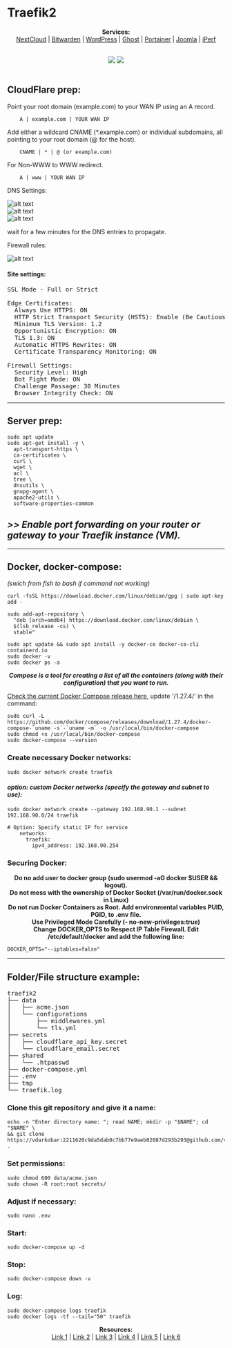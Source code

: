 # Traefik2  

<p align="center">
  <b>Services:</b><br>
  <a href="https://github.com/vdarkobar/NextCloud">NextCloud</a> |
  <a href="https://github.com/vdarkobar/Bitwarden">Bitwarden</a> |
  <a href="https://github.com/vdarkobar/WordPress">WordPress</a> |
  <a href="https://github.com/vdarkobar/Ghost-blog">Ghost</a> |
  <a href="https://github.com/vdarkobar/Portainer">Portainer</a> |
  <a href="https://github.com/vdarkobar/Portainer">Joomla</a> |
  <a href="https://github.com/vdarkobar/Portainer">iPerf</a>  
  <br><br>
</p>
  
<p align="center">
  <img src="https://github.com/vdarkobar/misc/blob/main/reverse-proxy.png">
  <img src="https://github.com/vdarkobar/misc/blob/main/infrastructure.webp">
  <br><br>
</p>
  
## CloudFlare prep:  

Point your root domain (example.com) to your WAN IP using an A record.
```
    A | example.com | YOUR WAN IP
```
  
Add either a wildcard CNAME (*.example.com) or individual subdomains, all pointing to your root domain (@ for the host).  
```
    CNAME | * | @ (or example.com)
```

For Non-WWW to WWW redirect.  
```
    A | www | YOUR WAN IP
```

DNS Settings:  
  
![alt text](https://github.com/vdarkobar/misc/blob/main/cloudflare-dns-entries-740x226.webp "DNS Management for a domain")  
![alt text](https://github.com/vdarkobar/misc/blob/main/cloudflare-dns-records-for-traefik-2-740x290.webp "DNS Management for a domain")  
![alt text](https://github.com/vdarkobar/misc/blob/main/cloudflare-full-ssl-for-traefik-docker-setup.webp "DNS Management for a domain")  
   
wait for a few minutes for the DNS entries to propagate. 
  
Firewall rules:  
  
![alt text](https://github.com/vdarkobar/misc/blob/main/cloudflare-firewall-rules-740x335.webp "Firewall rules")  
  
#### Site settings:  

<pre>
SSL Mode - Full or Strict  

Edge Certificates:  
  Always Use HTTPS: ON  
  HTTP Strict Transport Security (HSTS): Enable (Be Cautious)  
  Minimum TLS Version: 1.2  
  Opportunistic Encryption: ON  
  TLS 1.3: ON  
  Automatic HTTPS Rewrites: ON  
  Certificate Transparency Monitoring: ON  

Firewall Settings:  
  Security Level: High  
  Bot Fight Mode: ON  
  Challenge Passage: 30 Minutes  
  Browser Integrity Check: ON  
</pre>

---

## Server prep:  

```
sudo apt update
sudo apt-get install -y \
  apt-transport-https \
  ca-certificates \
  curl \
  wget \
  acl \
  tree \
  dnsutils \
  gnupg-agent \
  apache2-utils \
  software-properties-common
  ```

## *>> Enable port forwarding on your router or gateway to your Traefik instance (VM).*

--- 

## Docker, docker-compose:  
*(swich from fish to bash if command not working)*  

```
curl -fsSL https://download.docker.com/linux/debian/gpg | sudo apt-key add -
```
```
sudo add-apt-repository \
  "deb [arch=amd64] https://download.docker.com/linux/debian \
  $(lsb_release -cs) \
  stable"
```
```
sudo apt update && sudo apt install -y docker-ce docker-ce-cli containerd.io
sudo docker -v
sudo docker ps -a
```
  
<p align="center">
  <b><i> Compose is a tool for creating a list of all the containers (along with their configuration) that you want to run. </b></i>
</p>
  
[Check the current Docker Compose release here](https://github.com/docker/compose/releases), update '/1.27.4/' in the command:
```
sudo curl -L https://github.com/docker/compose/releases/download/1.27.4/docker-compose-`uname -s`-`uname -m` -o /usr/local/bin/docker-compose  
sudo chmod +x /usr/local/bin/docker-compose
sudo docker-compose --version
```
  
### Create necessary Docker networks:  
```
sudo docker network create traefik
```
#### *option: custom Docker networks (specify the gateway and subnet to use):*
```
sudo docker network create --gateway 192.168.90.1 --subnet 192.168.90.0/24 traefik  
```
```
# Option: Specify static IP for service
    networks:
      traefik:
        ipv4_address: 192.168.90.254
```

### Securing Docker:  

<p align="center">
<b>Do no add user to docker group (sudo usermod -aG docker $USER && logout).</b><br>
<b>Do not mess with the ownership of Docker Socket (/var/run/docker.sock in Linux)</b><br>
<b>Do not run Docker Containers as Root. Add environmental variables PUID, PGID, to .env file.</b><br>
<b>Use Privileged Mode Carefully (- no-new-privileges:true)</b><br>
<b>Change DOCKER_OPTS to Respect IP Table Firewall. Edit /etc/default/docker and add the following line:</b><br>
</p>

```
DOCKER_OPTS="--iptables=false"  
```

--- 

## Folder/File structure example:  

<pre>
traefik2
├── data
│   ├── acme.json
│   └── configurations
│       ├── middlewares.yml
│       └── tls.yml
├── secrets
│   ├── cloudflare_api_key.secret
│   └── cloudflare_email.secret
├── shared
│   └── .htpasswd
├── docker-compose.yml
├── .env
├── tmp
└── traefik.log
</pre>

### Clone this git repository and give it a name:
```
echo -n "Enter directory name: "; read NAME; mkdir -p "$NAME"; cd "$NAME" \
&& git clone https://vdarkobar:2211620c9da5dab0c7bb77e9aeb02087d293b293@github.com/vdarkobar/Traefik2.git .
```
<!-- This is commented out. 
...
-->
### Set permissions:
```
sudo chmod 600 data/acme.json
sudo chown -R root:root secrets/
```
### Adjust if necessary:
```
sudo nano .env
```
### Start:
```
sudo docker-compose up -d
```
### Stop:
```
sudo docker-compose down -v
```
### Log:
```
sudo docker-compose logs traefik
sudo docker logs -tf --tail="50" traefik
```
  
<p align="center">
  <b>Resources:</b><br>
  <a href="https://www.smarthomebeginner.com/traefik-2-docker-tutorial/">Link 1</a> |
  <a href="https://github.com/htpcBeginner/docker-traefik">Link 2</a> |
  <a href="https://github.com/CVJoint/traefik2">Link 3</a> |
  <a href="https://tech.aufomm.com/">Link 4</a> |
  <a href="https://goneuland.de/">Link 5</a> |
  <a href="https://github.com/adam-p/markdown-here/wiki/Markdown-Cheatsheet">Link 6</a>
  <br><br>
</p>

